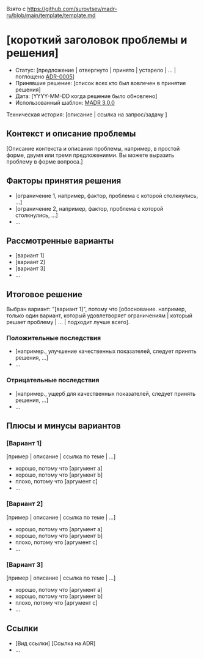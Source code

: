 Взято с https://github.com/surovtsev/madr-ru/blob/main/template/template.md
# [короткий заголовок проблемы и решения]

* Статус: [предложение | отвергнуто | принято | устарело | … | поглощено [ADR-0005](0005-example.md)] <!-- опционально -->
* Принявшие решение: [список всех кто был вовлечен в принятие решения] <!-- опционально -->
* Дата: [YYYY-MM-DD когда решение было обновлено] <!-- опционально -->
* Использованный шаблон: [MADR 3.0.0](https://adr.github.io/madr/) <!-- опционально -->

Техническая история: [описание | ссылка на запрос/задачу ] <!-- опционально -->

## Контекст и описание проблемы

[Описание контекста и описания проблемы, например, в простой форме, двумя или тремя предложениями. Вы можете выразить проблему в форме вопроса.]

## Факторы принятия решения <!-- опционально -->

* [ограничение 1, например, фактор, проблема с которой столкнулись, …]
* [ограничение 2, например, фактор, проблема с которой столкнулись, …]
* … <!-- количество факторов при принятии решения может быть разным -->

## Рассмотренные варианты

* [вариант 1]
* [вариант 2]
* [вариант 3]
* … <!-- количество вариантов может быть разным -->

## Итоговое решение

Выбран вариант: "[вариант 1]", потому что [обоснование. например, только один вариант, который удовлетворяет ограничениям | который решает проблему | … | подходит лучше всего].

### Положительные последствия <!-- опционально -->

* [например., улучшение качественных показателей, следует принять решения, …]
* …

### Отрицательные последствия <!-- опционально -->

* [например., ущерб для качественных показателей, следует принять решения, …]
* …

## Плюсы и минусы вариантов <!-- опционально -->

### [Вариант 1]

[пример | описание | ссылка по теме | …] <!-- опционально -->

* хорошо, потому что [аргумент a]
* хорошо, потому что [аргумент b]
* плохо, потому что [аргумент c]
* … <!-- количество за и против могут быть разным -->

### [Вариант 2]

[пример | описание | ссылка по теме | …] <!-- опционально -->

* хорошо, потому что [аргумент a]
* хорошо, потому что [аргумент b]
* плохо, потому что [аргумент c]
* … <!-- количество за и против могут быть разным -->

### [Вариант 3]

[пример | описание | ссылка по теме | …] <!-- опционально -->

* хорошо, потому что [аргумент a]
* хорошо, потому что [аргумент b]
* плохо, потому что [аргумент c]
* … <!-- количество за и против могут быть разным -->

## Ссылки <!-- опционально -->

* [Вид ссылки] [Ссылка на ADR] <!-- например: Предложение [ADR-0005](0005-example.md) -->
* … <!-- количество ссылок может быть разным -->